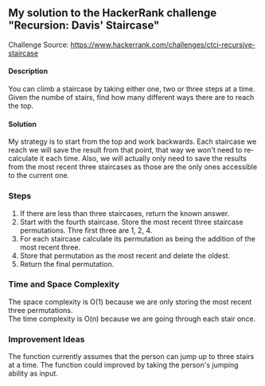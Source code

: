 ## My solution to the HackerRank challenge "Recursion: Davis' Staircase"

Challenge Source: https://www.hackerrank.com/challenges/ctci-recursive-staircase

#### Description
You can climb a staircase by taking either one, two or three steps at a time. Given the numbe of stairs, find how many different ways there are to reach the top.

#### Solution
My strategy is to start from the top and work backwards. Each staircase we reach we will save the result from that point, that way we won't need to re-calculate it each time. Also, we will actually only need to save the results from the most recent three staircases as those are the only ones accessible to the current one.

### Steps
1. If there are less than three staircases, return the known answer.
2. Start with the fourth staircase. Store the most recent three staircase permutations. Thre first three are 1, 2, 4.
3. For each staircase calculate its permutation as being the addition of the most recent three.
4. Store that permutation as the most recent and delete the oldest.
5. Return the final permutation.

### Time and Space Complexity
The space complexity is O(1) because we are only storing the most recent three permutations.
<br/>The time complexity is O(n) because we are going through each stair once.

### Improvement Ideas
The function currently assumes that the person can jump up to three stairs at a time. The function could improved by taking the person's jumping ability as input.

